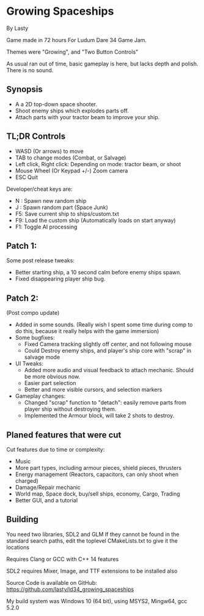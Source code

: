 
Growing Spaceships
==================
By Lasty

Game made in 72 hours For Ludum Dare 34 Game Jam.

Themes were "Growing", and "Two Button Controls"

As usual ran out of time, basic gameplay is here, but lacks depth and polish.  There is no sound.

Synopsis
--------
- A a 2D top-down space shooter.
- Shoot enemy ships which explodes parts off.
- Attach parts with your tractor beam to improve your ship.


TL;DR Controls
--------------
- WASD (Or arrows) to move
- TAB to change modes (Combat, or Salvage)
- Left click, Right click:  Depending on mode: tractor beam, or shoot
- Mouse Wheel (Or Keypad +/-) Zoom camera
- ESC Quit


Developer/cheat keys are:
- N : Spawn new random ship
- J : Spawn random part (Space Junk)
- F5: Save current ship to ships/custom.txt
- F9: Load the custom ship (Automatically loads on start anyway)
- F1: Toggle AI processing


Patch 1:
--------
Some post release tweaks:
- Better starting ship, a 10 second calm before enemy ships spawn.
- Fixed disappearing player ship bug.


Patch 2:
--------
(Post compo update)
- Added in some sounds.  (Really wish I spent some time during comp to do this,
because it really helps with the game immersion)
- Some bugfixes:
  - Fixed Camera tracking slightly off center, and not following mouse
  - Could Destroy enemy ships, and player's ship core with "scrap" in salvage mode
- UI Tweaks:
  - Added more audio and visual feedback to attach mechanic.  Should be more obvious now.
  - Easier part selection
  - Better and more visible cursors, and selection markers
- Gameplay changes:
  - Changed "scrap" function to "detach": easily remove parts from player ship without destroying them.
  - Implemented the Armour block, will take 2 shots to destroy.


Planed features that were cut
----------
Cut features due to time or complexity:
- Music
- More part types, including armour pieces, shield pieces, thrusters
- Energy management (Reactors, capacitors, can only shoot when charged)
- Damage/Repair mechanic
- World map, Space dock, buy/sell ships, economy, Cargo, Trading
- Better GUI, and a tutorial


Building
--------
You need two libraries, SDL2 and GLM
If they cannot be found in the standard search paths, edit the toplevel CMakeLists.txt to give it the locations

Requires Clang or GCC with C++ 14 features

SDL2 requires Mixer, Image, and TTF extensions to be installed also

Source Code is available on GitHub:  https://github.com/lasty/ld34_growing_spaceships

My build system was Windows 10 (64 bit), using MSYS2, Mingw64, gcc 5.2.0
